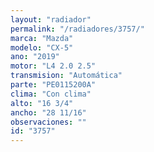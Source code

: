 ```yaml
---
layout: "radiador"
permalink: "/radiadores/3757/"
marca: "Mazda"
modelo: "CX-5"
ano: "2019"
motor: "L4 2.0 2.5"
transmision: "Automática"
parte: "PE0115200A"
clima: "Con clima"
alto: "16 3/4"
ancho: "28 11/16"
observaciones: ""
id: "3757"
---
```


